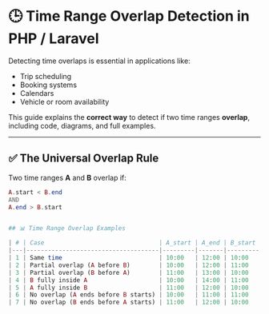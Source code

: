 # 🕒 Time Range Overlap Detection in PHP / Laravel

Detecting time overlaps is essential in applications like:
- Trip scheduling
- Booking systems
- Calendars
- Vehicle or room availability

This guide explains the **correct way** to detect if two time ranges **overlap**, including code, diagrams, and full examples.

---

## ✅ The Universal Overlap Rule

Two time ranges **A** and **B** overlap if:

```php
A.start < B.end
AND
A.end > B.start


## 📊 Time Range Overlap Examples

| # | Case                                | A_start | A_end | B_start | B_end | Overlap? | Visual |
|---|-------------------------------------|---------|-------|---------|-------|----------|--------|
| 1 | Same time                           | 10:00   | 12:00 | 10:00   | 12:00 | ✅ Yes   | A: \|--------\|<br>B: \|--------\| |
| 2 | Partial overlap (A before B)        | 10:00   | 12:00 | 11:00   | 13:00 | ✅ Yes   | A: \|--------\|<br>&nbsp;&nbsp;&nbsp;&nbsp;B: &nbsp;&nbsp;&nbsp;&nbsp;&nbsp;&nbsp;\|--------\| |
| 3 | Partial overlap (B before A)        | 11:00   | 13:00 | 10:00   | 12:00 | ✅ Yes   | &nbsp;&nbsp;&nbsp;&nbsp;A: &nbsp;&nbsp;&nbsp;&nbsp;&nbsp;&nbsp;\|--------\|<br>B: \|--------\| |
| 4 | B fully inside A                    | 10:00   | 14:00 | 11:00   | 12:00 | ✅ Yes   | A: \|-------------\|<br>&nbsp;&nbsp;&nbsp;&nbsp;&nbsp;B: &nbsp;&nbsp;&nbsp;\|-----\| |
| 5 | A fully inside B                    | 11:00   | 12:00 | 10:00   | 14:00 | ✅ Yes   | &nbsp;&nbsp;&nbsp;&nbsp;&nbsp;A: &nbsp;&nbsp;&nbsp;\|-----\|<br>B: \|-------------\| |
| 6 | No overlap (A ends before B starts) | 10:00   | 11:00 | 11:00   | 12:00 | ❌ No    | A: \|--------\|<br>&nbsp;&nbsp;&nbsp;&nbsp;&nbsp;&nbsp;&nbsp;&nbsp;&nbsp;&nbsp;&nbsp;&nbsp;&nbsp;&nbsp;&nbsp;&nbsp;B: &nbsp;&nbsp;\|--------\| |
| 7 | No overlap (B ends before A starts) | 11:00   | 12:00 | 10:00   | 11:00 | ❌ No    | &nbsp;&nbsp;&nbsp;&nbsp;&nbsp;&nbsp;&nbsp;&nbsp;&nbsp;&nbsp;&nbsp;&nbsp;&nbsp;&nbsp;&nbsp;A: &nbsp;&nbsp;\|--------\|<br>B: \|--------\| |

